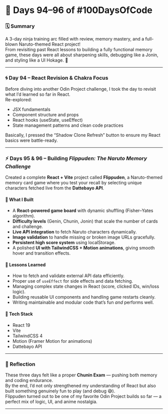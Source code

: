 # 🧠 Days 94–96 of #100DaysOfCode

### 🗓️ Summary

A 3-day ninja training arc filled with review, memory mastery, and a full-blown Naruto-themed React project!  
From revisiting past React lessons to building a fully functional memory game, these days were all about sharpening skills, debugging like a Jonin, and styling like a UI Hokage. 🍥

---

### 🌀 **Day 94 – React Revision & Chakra Focus**

Before diving into another Odin Project challenge, I took the day to revisit what I’d learned so far in React.  
Re-explored:

- JSX fundamentals
- Component structure and props
- React hooks (useState, useEffect)
- State management patterns and clean code practices

Basically, I pressed the “Shadow Clone Refresh” button to ensure my React basics were battle-ready.

---

### ⚡ **Days 95 & 96 – Building _Flippuden: The Naruto Memory Challenge_**

Created a complete **React + Vite** project called **Flippuden**, a Naruto-themed memory card game where you test your recall by selecting unique characters fetched live from the **Dattebayo API**.

#### 🧩 What I Built

- A **React-powered game board** with dynamic shuffling (Fisher–Yates algorithm).
- **Difficulty levels** (Genin, Chunin, Jonin) that scale the number of cards and challenge.
- **Live API integration** to fetch Naruto characters dynamically.
- **Image validation** to handle missing or broken image URLs gracefully.
- **Persistent high score system** using localStorage.
- A polished **UI with TailwindCSS + Motion animations**, giving smooth hover and transition effects.

#### 🧠 Lessons Learned

- How to fetch and validate external API data efficiently.
- Proper use of `useEffect` for side effects and data fetching.
- Managing complex state changes in React (score, clicked IDs, win/loss logic).
- Building reusable UI components and handling game restarts cleanly.
- Writing maintainable and modular code that’s fun _and_ performs well.

#### 🥷 Tech Stack

- React 19
- Vite
- TailwindCSS 4
- Motion (Framer Motion for animations)
- Dattebayo API

---

### 💬 Reflection

These three days felt like a proper **Chunin Exam** — pushing both memory and coding endurance.  
By the end, I’d not only strengthened my understanding of React but also built something genuinely fun to play (and debug 😅).  
Flippuden turned out to be one of my favorite Odin Project builds so far — a perfect mix of logic, UI, and anime nostalgia.

---
